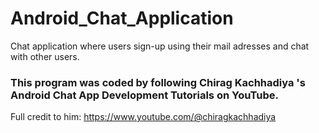 # Android_Chat_Application
Chat application where users sign-up using their mail adresses and chat with other users.

### This program was coded by following Chirag Kachhadiya 's Android Chat App Development Tutorials on YouTube. 
Full credit to him: https://www.youtube.com/@chiragkachhadiya
